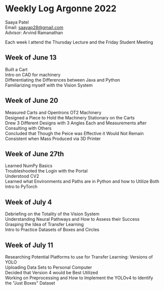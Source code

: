 # Weekly Log Argonne 2022
Saaya Patel<br/>
Email: saayap28@gmail.com<br/>
Advisor: Arvind Ramanathan

Each week I attend the Thursday Lecture and the Friday Student Meeting

## Week of June 13
Built a Cart<br/>
Intro on CAD for machinery<br/>
Differentiating the Differences between Java and Python<br/>
Familiarizing myself with the Vision System<br/>
## Week of June 20
Measured Carts and Opentrons OT2 Machinery<br/>
Designed a Piece to Hold the Machinery Stationary on the Carts<br/>
Drew 3 Different Designs with 3 Angles Each and Measurements after Consulting with Others<br/>
Concluded that Though the Peice was Effective it Would Not Remain Consistent when Mass Produced via 3D Printer<br/>
## Week of June 27th
Learned NumPy Basics<br/>
Troubleshooted the Login with the Portal<br/>
Understood CV2<br/>
Learned what Environments and Paths are in Python and how to Utilize Both<br/>
Intro to PyTorch<br/>
## Week of July 4
Debriefing on the Totality of the Vision System<br/>
Understanding Neural Pathways and How to Assess their Success<br/>
Grasping the Idea of Transfer Learning<br/>
Intro to Practice Datasets of Boxes and Circles<br/>
## Week of July 11
Researching Potential Platforms to use for Transfer Learning: Versions of YOLO <br/>
Uploading Data Sets to Personal Computer<br/>
Decided that Version 4 would be Best Utilized <br/>
Working on Preprocessing and How to Implement the YOLOv4 to Identify the "Just Boxes" Dataset <br/>

